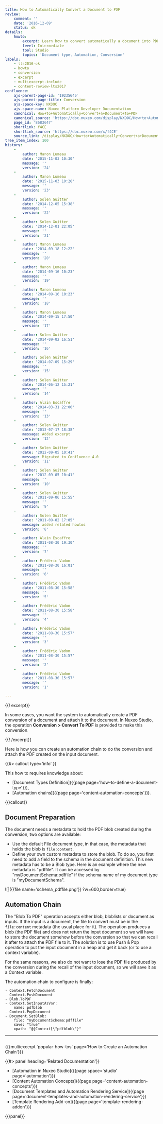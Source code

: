 ```yaml
---
title: How to Automatically Convert a Document to PDF
review:
    comment: ''
    date: '2016-12-09'
    status: ok
details:
    howto:
        excerpt: Learn how to convert automatically a document into PDF using Nuxeo Studio.
        level: Intermediate
        tool: Studio
        topics: 'Document type, Automation, Conversion'
labels:
    - lts2016-ok
    - howto
    - conversion
    - excerpt
    - multiexcerpt-include
    - content-review-lts2017
confluence:
    ajs-parent-page-id: '19235645'
    ajs-parent-page-title: Conversion
    ajs-space-key: NXDOC
    ajs-space-name: Nuxeo Platform Developer Documentation
    canonical: How+to+Automatically+Convert+a+Document+to+PDF
    canonical_source: 'https://doc.nuxeo.com/display/NXDOC/How+to+Automatically+Convert+a+Document+to+PDF'
    page_id: '8683647'
    shortlink: f4CE
    shortlink_source: 'https://doc.nuxeo.com/x/f4CE'
    source_link: /display/NXDOC/How+to+Automatically+Convert+a+Document+to+PDF
tree_item_index: 100
history:
    - 
        author: Manon Lumeau
        date: '2015-11-03 10:30'
        message: ''
        version: '24'
    - 
        author: Manon Lumeau
        date: '2015-11-03 10:28'
        message: ''
        version: '23'
    - 
        author: Solen Guitter
        date: '2014-12-05 15:38'
        message: ''
        version: '22'
    - 
        author: Solen Guitter
        date: '2014-12-01 22:05'
        message: ''
        version: '21'
    - 
        author: Manon Lumeau
        date: '2014-09-18 12:22'
        message: ''
        version: '20'
    - 
        author: Manon Lumeau
        date: '2014-09-16 10:23'
        message: ''
        version: '19'
    - 
        author: Manon Lumeau
        date: '2014-09-16 10:23'
        message: ''
        version: '18'
    - 
        author: Manon Lumeau
        date: '2014-09-15 17:50'
        message: ''
        version: '17'
    - 
        author: Solen Guitter
        date: '2014-09-02 16:51'
        message: ''
        version: '16'
    - 
        author: Solen Guitter
        date: '2014-07-09 15:29'
        message: ''
        version: '15'
    - 
        author: Solen Guitter
        date: '2014-06-12 15:21'
        message: ''
        version: '14'
    - 
        author: Alain Escaffre
        date: '2014-03-31 22:00'
        message: ''
        version: '13'
    - 
        author: Solen Guitter
        date: '2013-07-17 18:38'
        message: Added excerpt
        version: '12'
    - 
        author: Solen Guitter
        date: '2012-09-05 10:41'
        message: Migrated to Confluence 4.0
        version: '11'
    - 
        author: Solen Guitter
        date: '2012-09-05 10:41'
        message: ''
        version: '10'
    - 
        author: Solen Guitter
        date: '2011-09-06 15:55'
        message: ''
        version: '9'
    - 
        author: Solen Guitter
        date: '2011-09-02 17:05'
        message: added related howtos
        version: '8'
    - 
        author: Alain Escaffre
        date: '2011-08-30 19:30'
        message: ''
        version: '7'
    - 
        author: Frédéric Vadon
        date: '2011-08-30 16:01'
        message: ''
        version: '6'
    - 
        author: Frédéric Vadon
        date: '2011-08-30 15:58'
        message: ''
        version: '5'
    - 
        author: Frédéric Vadon
        date: '2011-08-30 15:58'
        message: ''
        version: '4'
    - 
        author: Frédéric Vadon
        date: '2011-08-30 15:57'
        message: ''
        version: '3'
    - 
        author: Frédéric Vadon
        date: '2011-08-30 15:57'
        message: ''
        version: '2'
    - 
        author: Frédéric Vadon
        date: '2011-08-30 15:57'
        message: ''
        version: '1'

---
```

{{! excerpt}}

In some cases, you want the system to automatically create a PDF conversion of a document and attach it to the document. In Nuxeo Studio, the operation&nbsp;**Conversion > Convert To PDF**&nbsp;is provided to make this conversion.

{{! /excerpt}}

Here is how you can create an automation chain to do the conversion and attach the PDF created on the input document.

{{#> callout type='info' }}

This how to requires knowledge about:

*   [Document Types Definition]({{page page='how-to-define-a-document-type'}}),
*   [Automation chains]({{page page='content-automation-concepts'}}).

{{/callout}}

## Document Preparation

The document needs a metadata to hold the PDF blob created during the conversion, two options are available:

* Use the default File document type, in that case, the metadata that holds the blob is `file:content`.
* Define your own custom metadata to store the blob. To do so, you first need to add a field to the schema in the document definition. This new metadata has to be a Blob type. Here is an example where the new metadata is "pdffile". It can be accessed by "myDocumentSchema:pdffile" if the schema name of my document type is "myDocumentSchema".

![]({{file name='schema_pdffile.png'}} ?w=600,border=true)

## Automation Chain

The "Blob To PDF" operation accepts either blob, bloblists or document as inputs. If the input is a document, the file to convert must be in the `file:content` metadata (the usual place for it). The operation produces a blob (the PDF file) and does not return the input document so we will have to store the document somehow before the conversion so that we can recall it after to attach the PDF file to it. The solution is to use Push & Pop operation to put the input document in a heap and get it back (or to use a context variable).

For the same reasons, we also do not want to lose the PDF file produced by the conversion during the recall of the input document, so we will save it as a Context variable.

The automation chain to configure is finally:

```
- Context.FetchDocument
- Context.PushDocument
- Blob.ToPDF
- Context.SetInputAsVar:
    name: pdfblob
- Context.PopDocument
- Document.SetBlob:
    file: "myDocumentSchema:pdffile"
    save: "true"
    xpath: "@{Context[\"pdfblob\"}"
```

* * *

<div class="row" data-equalizer data-equalize-on="medium"><div class="column medium-6">

{{{multiexcerpt 'popular-how-tos' page='How to Create an Automation Chain'}}}

</div><div class="column medium-6">{{#> panel heading='Related Documentation'}}

- [Automation in Nuxeo Studio]({{page space='studio' page='automation'}})
- [Content Automation Concepts]({{page page='content-automation-concepts'}})
- [Document Templates and Automation Rendering Service]({{page page='document-templates-and-automation-rendering-service'}})
- [Template Rendering Add-on]({{page page='template-rendering-addon'}})

{{/panel}}</div></div>
